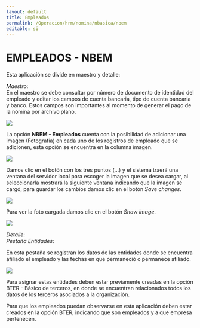 ```yaml
---
layout: default
title: Empleados
permalink: /Operacion/hrm/nomina/nbasica/nbem
editable: si
---
```


# EMPLEADOS - NBEM


Esta aplicación se divide en maestro y detalle:

_Maestro_:  
En el maestro se debe consultar por número de documento de identidad del empleado y editar los campos de cuenta bancaria, tipo de cuenta bancaria y banco. Estos campos son importantes al momento de generar el pago de la nómina por archivo plano.

![](nbem1.png)


La opción **NBEM - Empleados** cuenta con la posibilidad de adicionar una imagen (Fotografía) en cada uno de los registros de empleado que se adicionen, esta opción se encuentra en la columna imagen.


![](nbem2.png)


Damos clic en el botón con los tres puntos (…) y el sistema traerá una ventana del servidor local para escoger la imagen que se desea cargar, al seleccionarla mostrará la siguiente ventana indicando que la imagen se cargó, para guardar los cambios damos clic en el botón _Save changes_.


![](nbem3.png)


Para ver la foto cargada damos clic en el botón _Show image_.


![](nbem4.png)


_Detalle_:  
_Pestaña Entidades_:

En esta pestaña se registran los datos de las entidades donde se encuentra afiliado el empleado y las fechas en que permaneció o permanece afiliado.


![](nbem5.png)


Para asignar estas entidades deben estar previamente creadas en la opción BTER - Básico de terceros, en donde se encuentran relacionados todos los datos de los terceros asociados a la organización.

Para que los empleados puedan observarse en esta aplicación deben estar creados en la opción BTER, indicando que son empleados y a que empresa pertenecen.









